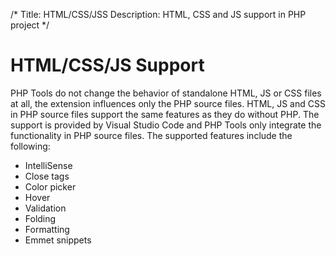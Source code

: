 /*
Title: HTML/CSS/JSS
Description: HTML, CSS and JS support in PHP project
*/

# HTML/CSS/JS Support

PHP Tools do not change the behavior of standalone HTML, JS or CSS files at all, the extension influences only the PHP source files. HTML, JS and CSS in PHP source files support the same features as they do without PHP. The support is provided by Visual Studio Code and PHP Tools only integrate the functionality in PHP source files. The supported features include the following:

- IntelliSense
- Close tags
- Color picker
- Hover
- Validation
- Folding
- Formatting
- Emmet snippets
